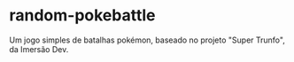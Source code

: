 # random-pokebattle
Um jogo simples de batalhas pokémon, baseado no projeto "Super Trunfo", da Imersão Dev.
